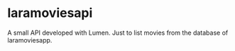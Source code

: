 # laramoviesapi
A small API developed with Lumen. Just to list movies from the database of laramoviesapp.
